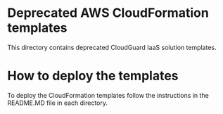 # Deprecated AWS CloudFormation templates
This directory contains deprecated CloudGuard IaaS solution templates.

# How to deploy the templates
To deploy the CloudFormation templates follow the instructions in the README.MD file in each directory.
